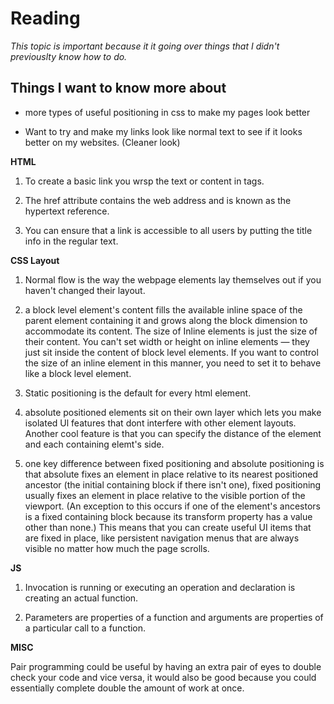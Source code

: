  # Reading

 *This topic is important because it it going over things that I didn't previouslty know how to do.*

 ## Things I want to know more about

 - more types of useful positioning in css to make my pages look better

 - Want to try and make my links look like normal text to see if it looks better on my websites. (Cleaner look)

**HTML**

1. To create a basic link you wrsp the text or content in <a> tags.

2. The href attribute contains the web address and is known as the hypertext reference.

3. You can ensure that a link is accessible to all users by putting the title info in the regular text.

**CSS Layout**

1. Normal flow is the way the webpage elements lay themselves out if you haven't changed their layout.

2. a block level element's content fills the available inline space of the parent element containing it and grows along the block dimension to accommodate its content. The size of Inline elements is just the size of their content. You can't set width or height on inline elements — they just sit inside the content of block level elements. If you want to control the size of an inline element in this manner, you need to set it to behave like a block level element.

3. Static positioning is the default for every html element. 

4. absolute positioned elements sit on their own layer which lets you make isolated Ul features that dont interfere with other element layouts. Another cool feature is that you can specify the distance of the element and each containing elemt's side.

5. one key difference between fixed positioning and absolute positioning is that absolute fixes an element in place relative to its nearest positioned ancestor (the initial containing block if there isn't one), fixed positioning usually fixes an element in place relative to the visible portion of the viewport. (An exception to this occurs if one of the element's ancestors is a fixed containing block because its transform property has a value other than none.) This means that you can create useful UI items that are fixed in place, like persistent navigation menus that are always visible no matter how much the page scrolls.

**JS**

1. Invocation is running or executing an operation and declaration is creating an actual function.

2. Parameters are properties of a function and arguments are properties of a particular call to a function.

**MISC**

Pair programming could be useful by having an extra pair of eyes to double check your code and vice versa, it would also be good because you could essentially complete double the amount of work at once. 